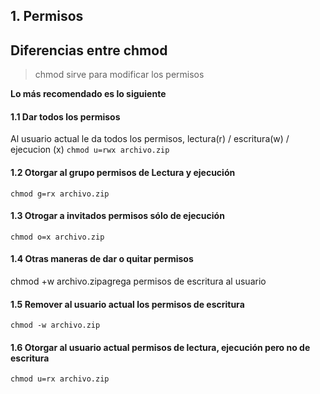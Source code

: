 ## 1. Permisos
## Diferencias entre chmod
> chmod sirve para modificar los permisos

**Lo más recomendado es lo siguiente**
#### 1.1 Dar todos los permisos
Al usuario actual le da todos los permisos, lectura(r) / escritura(w) / ejecucion (x)
`chmod u=rwx archivo.zip`

#### 1.2 Otorgar al grupo permisos de Lectura y ejecución
`chmod g=rx archivo.zip`

#### 1.3 Otrogar a invitados permisos sólo de ejecución
`chmod o=x archivo.zip`

#### 1.4 Otras maneras de dar o quitar permisos
chmod +w archivo.zipagrega permisos de escritura al usuario

#### 1.5 Remover al usuario actual los permisos de escritura
`chmod -w archivo.zip`

#### 1.6 Otorgar al usuario actual permisos de lectura, ejecución pero no de escritura
`chmod u=rx archivo.zip`
